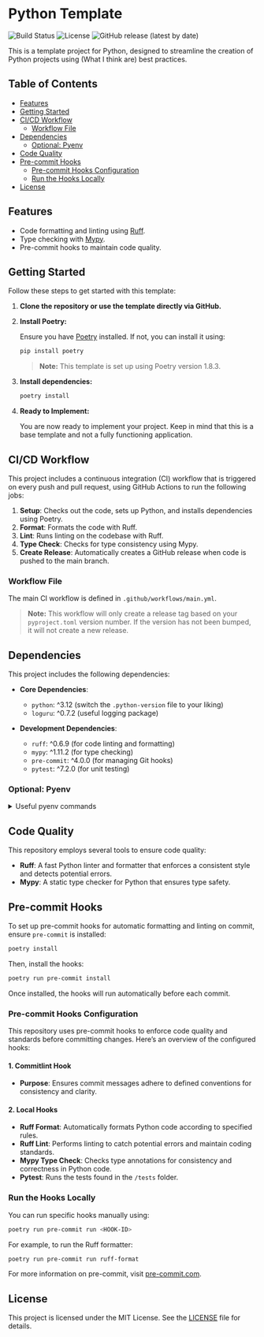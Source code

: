 # Python Template

![Build Status](https://github.com/logic-py/python-template/actions/workflows/main.yml/badge.svg)
![License](https://img.shields.io/github/license/logic-py/python-template.svg)
![GitHub release (latest by date)](https://img.shields.io/github/v/release/logic-py/python-template)

This is a template project for Python, designed to streamline the creation of Python projects using (What I think are)
best practices.

## Table of Contents

- [Features](#features)
- [Getting Started](#getting-started)
- [CI/CD Workflow](#cicd-workflow)
    - [Workflow File](#workflow-file)
- [Dependencies](#dependencies)
    - [Optional: Pyenv](#optional-pyenv)
- [Code Quality](#code-quality)
- [Pre-commit Hooks](#pre-commit-hooks)
    - [Pre-commit Hooks Configuration](#pre-commit-hooks-configuration)
    - [Run the Hooks Locally](#run-the-hooks-locally)
- [License](#license)

## Features

- Code formatting and linting using [Ruff](https://ruff.rs).
- Type checking with [Mypy](https://mypy.readthedocs.io).
- Pre-commit hooks to maintain code quality.

## Getting Started

Follow these steps to get started with this template:

1. **Clone the repository or use the template directly via GitHub.**

2. **Install Poetry:**

   Ensure you have [Poetry](https://python-poetry.org/) installed. If not, you can install it using:
   ```bash
   pip install poetry
   ```
   > **Note:** This template is set up using Poetry version 1.8.3.

3. **Install dependencies:**

   ```bash
   poetry install
   ```

4. **Ready to Implement:**

   You are now ready to implement your project. Keep in mind that this is a base template and not a fully functioning
   application.

## CI/CD Workflow

This project includes a continuous integration (CI) workflow that is triggered on every push and pull request, using
GitHub Actions to run the following jobs:

1. **Setup**: Checks out the code, sets up Python, and installs dependencies using Poetry.
2. **Format**: Formats the code with Ruff.
3. **Lint**: Runs linting on the codebase with Ruff.
4. **Type Check**: Checks for type consistency using Mypy.
5. **Create Release**: Automatically creates a GitHub release when code is pushed to the main branch.

### Workflow File

The main CI workflow is defined in `.github/workflows/main.yml`.

> **Note:** This workflow will only create a release tag based on your `pyproject.toml` version number. If the version
> has not been bumped, it will not create a new release.

## Dependencies

This project includes the following dependencies:

- **Core Dependencies**:
    - `python`: ^3.12 (switch the `.python-version` file to your liking)
    - `loguru`: ^0.7.2 (useful logging package)

- **Development Dependencies**:
    - `ruff`: ^0.6.9 (for code linting and formatting)
    - `mypy`: ^1.11.2 (for type checking)
    - `pre-commit`: ^4.0.0 (for managing Git hooks)
    - `pytest`: ^7.2.0 (for unit testing)

### Optional: Pyenv

<details>
<summary>Useful pyenv commands</summary>

Updating pyenv will refresh the Python mirrors to find the latest Python versions available:

```bash
pyenv update
```

List all available Python versions:

```bash
pyenv install --list
```

Download & install a specific Python version:

```bash
pyenv install 3.12.8
```

List the global Python version set by your system:

```bash
pyenv global
```

List the Python version set for your project/folder:

```bash
pyenv local
```

Set the global Python version for your system:

```bash
pyenv global 3.12.8
```

Set the local Python version for your project:

```bash
pyenv local 3.12.8
```

Feel free to utilize Pyenv and modify the `.python-version` file to your preference.

</details>

## Code Quality

This repository employs several tools to ensure code quality:

- **Ruff**: A fast Python linter and formatter that enforces a consistent style and detects potential errors.
- **Mypy**: A static type checker for Python that ensures type safety.

## Pre-commit Hooks

To set up pre-commit hooks for automatic formatting and linting on commit, ensure `pre-commit` is installed:

```bash
poetry install
```

Then, install the hooks:

```bash
poetry run pre-commit install
```

Once installed, the hooks will run automatically before each commit.

### Pre-commit Hooks Configuration

This repository uses pre-commit hooks to enforce code quality and standards before committing changes. Here’s an
overview of the configured hooks:

#### 1. Commitlint Hook

- **Purpose**: Ensures commit messages adhere to defined conventions for consistency and clarity.

#### 2. Local Hooks

- **Ruff Format**: Automatically formats Python code according to specified rules.
- **Ruff Lint**: Performs linting to catch potential errors and maintain coding standards.
- **Mypy Type Check**: Checks type annotations for consistency and correctness in Python code.
- **Pytest**: Runs the tests found in the `/tests` folder.

### Run the Hooks Locally

You can run specific hooks manually using:

```bash
poetry run pre-commit run <HOOK-ID>
```

For example, to run the Ruff formatter:

```bash
poetry run pre-commit run ruff-format
```

For more information on pre-commit, visit [pre-commit.com](https://pre-commit.com).

## License

This project is licensed under the MIT License. See the [LICENSE](LICENSE) file for details.
